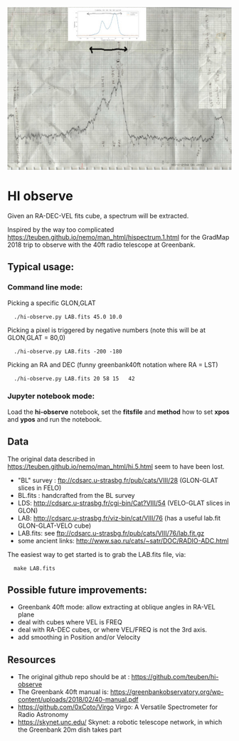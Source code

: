 ![40ft scan](Greenbank40ft-cmp.jpg  "Example 40ft scan from our 2018 run")

# HI observe

Given an RA-DEC-VEL fits cube, a spectrum will be extracted.

Inspired by the way too complicated
https://teuben.github.io/nemo/man_html/hispectrum.1.html for the GradMap 2018 trip to observe with
the 40ft radio telescope at Greenbank.

## Typical usage:

### Command line mode:

Picking a specific GLON,GLAT

      ./hi-observe.py LAB.fits 45.0 10.0

Picking a pixel is triggered by negative numbers (note this will be at GLON,GLAT = 80,0)

      ./hi-observe.py LAB.fits -200 -180

Picking an RA and DEC (funny greenbank40ft notation where RA = LST)

      ./hi-observe.py LAB.fits 20 58 15   42

### Jupyter notebook mode:

Load the **hi-observe** notebook, set the **fitsfile** and **method** how to set **xpos** and **ypos** and run
the notebook.
      
## Data

The original data described in https://teuben.github.io/nemo/man_html/hi.5.html seem to have been lost.

* "BL" survey : ftp://cdsarc.u-strasbg.fr/pub/cats/VIII/28 (GLON-GLAT slices in FELO)
* BL.fits : handcrafted from the BL survey
* LDS: http://cdsarc.u-strasbg.fr/cgi-bin/Cat?VIII/54 (VELO-GLAT slices in GLON)
* LAB: http://cdsarc.u-strasbg.fr/viz-bin/cat/VIII/76 (has a useful lab.fit GLON-GLAT-VELO cube)
* LAB.fits: see ftp://cdsarc.u-strasbg.fr/pub/cats/VIII/76/lab.fit.gz
* some ancient links:  http://www.sao.ru/cats/~satr/DOC/RADIO-ADC.html

The easiest way to get started is to grab the LAB.fits file, via:

      make LAB.fits

## Possible future improvements:

* Greenbank 40ft mode:  allow extracting at oblique angles in RA-VEL plane
* deal with cubes where VEL is FREQ
* deal with RA-DEC cubes, or where VEL/FREQ is not the 3rd axis.
* add smoothing in Position and/or Velocity


## Resources

* The original github repo should be at : https://github.com/teuben/hi-observe
* The Greenbank 40ft manual is: https://greenbankobservatory.org/wp-content/uploads/2018/02/40-manual.pdf
* https://github.com/0xCoto/Virgo Virgo: A Versatile Spectrometer for Radio Astronomy
* https://skynet.unc.edu/ Skynet: a robotic telescope network, in which the Greenbank 20m dish takes part

